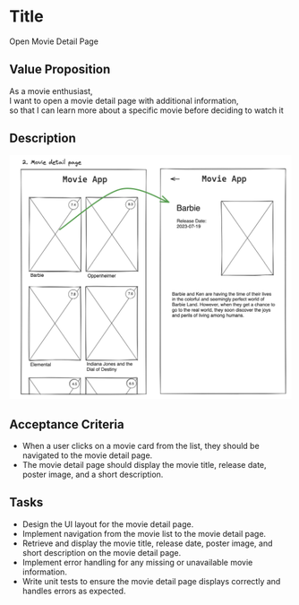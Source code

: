 # Title

Open Movie Detail Page

## Value Proposition

As a movie enthusiast, <br>
I want to open a movie detail page with additional information, <br>
so that I can learn more about a specific movie before deciding to watch it <br>

## Description

![wireframe](./assets/scribble-movie-detail-page.png)

## Acceptance Criteria

- When a user clicks on a movie card from the list, they should be navigated to the movie detail page.
- The movie detail page should display the movie title, release date, poster image, and a short description.

## Tasks

- Design the UI layout for the movie detail page.
- Implement navigation from the movie list to the movie detail page.
- Retrieve and display the movie title, release date, poster image, and short description on the movie detail page.
- Implement error handling for any missing or unavailable movie information.
- Write unit tests to ensure the movie detail page displays correctly and handles errors as expected.
